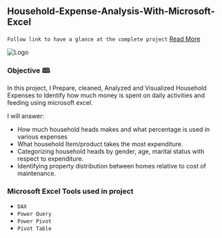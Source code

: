 ## Household-Expense-Analysis-With-Microsoft-Excel



`Follow link to have a glance at the complete project` [Read More](https://medium.com/@njimonda.co/household-expense-analysis-with-microsoft-excel-2cf049d75567)

![Logo](https://raw.githubusercontent.com/njimonda/Household-Expense-Analysis-With-Microsoft-Excel/main/DashBoard.png)


### Objective 🕮

In this project, I Prepare, cleaned, Analyzed and Visualized Household Expenses to Identify how much 
money is spent on daily activities and feeding using microsoft excel.

I will answer:

- How much household heads makes and what percentage is used in various expenses
- What household Item/product takes the most expenditure.
- Categorizing household heads by gender, age, marital status with respect to expenditure.
- Identifying property distribution between homes relative to cost of maintenance.

### Microsoft Excel Tools used in project

- `DAX`
- `Power Query`
- `Power Pivot`
- `Pivot Table`
